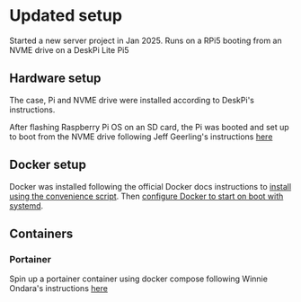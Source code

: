 # Updated setup

Started a new server project in Jan 2025. Runs on a RPi5 booting from an NVME drive on a DeskPi Lite Pi5

## Hardware setup

The case, Pi and NVME drive were installed according to DeskPi's instructions.

After flashing Raspberry Pi OS on an SD card, the Pi was booted and set up to boot from the NVME drive following Jeff Geerling's instructions [here](https://www.jeffgeerling.com/blog/2023/nvme-ssd-boot-raspberry-pi-5)

## Docker setup

Docker was installed following the official Docker docs instructions to [install using the convenience script](https://docs.docker.com/engine/install/raspberry-pi-os/#install-using-the-convenience-script). Then [configure Docker to start on boot with systemd](https://docs.docker.com/engine/install/linux-postinstall/#configure-docker-to-start-on-boot-with-systemd).

## Containers

### Portainer

Spin up a portainer container using docker compose following Winnie Ondara's instructions [here](https://www.cherryservers.com/blog/portainer-docker-compose)
